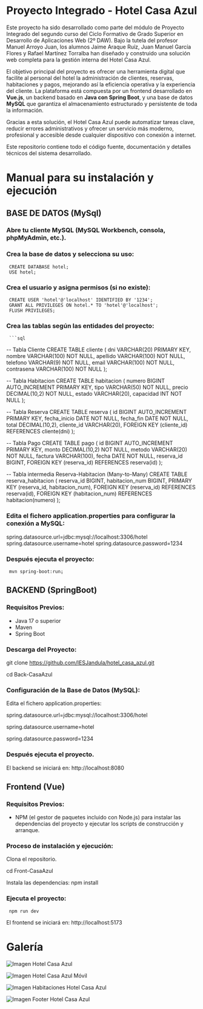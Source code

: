 # Proyecto Integrado - Hotel Casa Azul

Este proyecto ha sido desarrollado como parte del módulo de Proyecto Integrado del segundo curso del Ciclo Formativo de Grado Superior en Desarrollo de Aplicaciones Web (2º DAW). Bajo la tutela del profesor Manuel Arroyo Juan, los alumnos Jaime Araque Ruíz, Juan Manuel García Flores y Rafael Martínez Torralba han diseñado y construido una solución web completa para la gestión interna del Hotel Casa Azul.

El objetivo principal del proyecto es ofrecer una herramienta digital que facilite al personal del hotel la administración de clientes, reservas, habitaciones y pagos, mejorando así la eficiencia operativa y la experiencia del cliente. La plataforma está compuesta por un frontend desarrollado en **Vue.js**, un backend basado en **Java con Spring Boot**, y una base de datos **MySQL** que garantiza el almacenamiento estructurado y persistente de toda la información.

Gracias a esta solución, el Hotel Casa Azul puede automatizar tareas clave, reducir errores administrativos y ofrecer un servicio más moderno, profesional y accesible desde cualquier dispositivo con conexión a internet.

Este repositorio contiene todo el código fuente, documentación y detalles técnicos del sistema desarrollado.

# Manual para su instalación y ejecución

## BASE DE DATOS (MySql)

### Abre tu cliente MySQL (MySQL Workbench, consola, phpMyAdmin, etc.).
### Crea la base de datos y selecciona su uso:
     CREATE DATABASE hotel;
     USE hotel;
### Crea el usuario y asigna permisos (si no existe):
     CREATE USER 'hotel'@'localhost' IDENTIFIED BY '1234';
     GRANT ALL PRIVILEGES ON hotel.* TO 'hotel'@'localhost';
     FLUSH PRIVILEGES;
### Crea las tablas según las entidades del proyecto:
     ```sql
-- Tabla Cliente
CREATE TABLE cliente (
    dni VARCHAR(20) PRIMARY KEY,
    nombre VARCHAR(100) NOT NULL,
    apellido VARCHAR(100) NOT NULL,
    telefono VARCHAR(9) NOT NULL,
    email VARCHAR(100) NOT NULL,
    contrasena VARCHAR(100) NOT NULL
);

-- Tabla Habitacion
CREATE TABLE habitacion (
    numero BIGINT AUTO_INCREMENT PRIMARY KEY,
    tipo VARCHAR(50) NOT NULL,
    precio DECIMAL(10,2) NOT NULL,
    estado VARCHAR(20),
    capacidad INT NOT NULL
);

-- Tabla Reserva
CREATE TABLE reserva (
    id BIGINT AUTO_INCREMENT PRIMARY KEY,
    fecha_inicio DATE NOT NULL,
    fecha_fin DATE NOT NULL,
    total DECIMAL(10,2),
    cliente_id VARCHAR(20),
    FOREIGN KEY (cliente_id) REFERENCES cliente(dni)
);

-- Tabla Pago
CREATE TABLE pago (
    id BIGINT AUTO_INCREMENT PRIMARY KEY,
    monto DECIMAL(10,2) NOT NULL,
    metodo VARCHAR(20) NOT NULL,
    factura VARCHAR(100),
    fecha DATE NOT NULL,
    reserva_id BIGINT,
    FOREIGN KEY (reserva_id) REFERENCES reserva(id)
);

-- Tabla intermedia Reserva-Habitacion (Many-to-Many)
CREATE TABLE reserva_habitacion (
    reserva_id BIGINT,
    habitacion_num BIGINT,
    PRIMARY KEY (reserva_id, habitacion_num),
    FOREIGN KEY (reserva_id) REFERENCES reserva(id),
    FOREIGN KEY (habitacion_num) REFERENCES habitacion(numero)
);

### Edita el fichero application.properties para configurar la conexión a MySQL:
spring.datasource.url=jdbc:mysql://localhost:3306/hotel
spring.datasource.username=hotel
spring.datasource.password=1234

### Después ejecuta el proyecto:
     mvn spring-boot:run¡

## BACKEND (SpringBoot)

### Requisitos Previos:
- Java 17 o superior
- Maven
- Spring Boot

### Descarga del Proyecto:
git clone https://github.com/IESJandula/hotel_casa_azul.git

cd Back-CasaAzul

### Configuración de la Base de Datos (MySQL):
Edita el fichero application.properties:

spring.datasource.url=jdbc:mysql://localhost:3306/hotel

spring.datasource.username=hotel

spring.datasource.password=1234


### Después ejecuta el proyecto.
El backend se iniciará en:
http://localhost:8080

## Frontend (Vue)

### Requisitos Previos:
- NPM (el gestor de paquetes incluido con Node.js) para instalar las dependencias del proyecto y ejecutar los scripts de construcción y arranque.

### Proceso de instalación y ejecución:
Clona el repositorio.

cd Front-CasaAzul

Instala las dependencias:
     npm install
### Ejecuta el proyecto:
     npm run dev

El frontend se iniciará en:
http://localhost:5173

# Galería

![Imagen Hotel Casa Azul](assets/CasaAzul1.png)

![Imagen Hotel Casa Azul Móvil](assets/CasaAzul2.png)

![Imagen Habitaciones Hotel Casa Azul](assets/CasaAzul3.png)

![Imagen Footer Hotel Casa Azul](assets/CasaAzul4.png)

